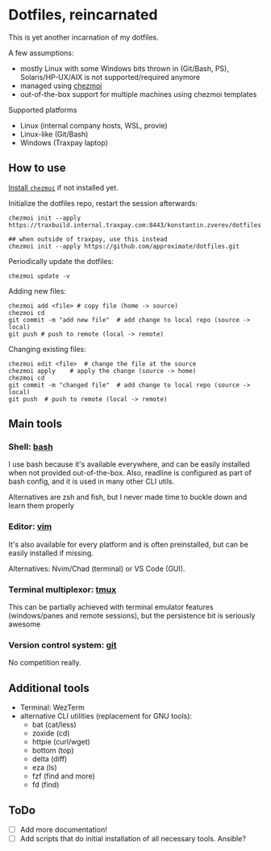 # Dotfiles, reincarnated

This is yet another incarnation of my dotfiles.

A few assumptions:
- mostly Linux with some Windows bits thrown in (Git/Bash, PS), Solaris/HP-UX/AIX is not supported/required anymore
- managed using [chezmoi](https://www.chezmoi.io/)
- out-of-the-box support for multiple machines using chezmoi templates

Supported platforms
- Linux (internal company hosts, WSL, provie)
- Linux-like (Git/Bash)
- Windows (Traxpay laptop)

## How to use

[Install `chezmoi`](https://www.chezmoi.io/install/) if not installed yet.

Initialize the dotfiles repo, restart the session afterwards:
```shell
chezmoi init --apply https://traxbuild.internal.traxpay.com:8443/konstantin.zverev/dotfiles.git

## when outside of traxpay, use this instead
chezmoi init --apply https://github.com/approximate/dotfiles.git
```

Periodically update the dotfiles:
```shell
chezmoi update -v
```

Adding new files:
```shell
chezmoi add <file> # copy file (home -> source)
chezmoi cd
git commit -m "add new file"  # add change to local repo (source -> local)
git push # push to remote (local -> remote)
```

Changing existing files:
```shell
chezmoi edit <file>  # change the file at the source
chezmoi apply    # apply the change (source -> home)
chezmoi cd
git commit -m "changed file"  # add change to local repo (source -> local)
git push  # push to remote (local -> remote)
```


## Main tools

### Shell: [bash](doc/bash.md)

I use bash because it's available everywhere, and can be easily installed when not provided out-of-the-box. Also, readline is configured as part of bash config, and it is used in many other CLI utils.

Alternatives are zsh and fish, but I never made time to buckle down and learn them properly

### Editor: [vim](doc/vim.md)

It's also available for every platform and is often preinstalled, but can be easily installed if missing.

Alternatives: Nvim/Chad (terminal) or VS Code (GUI).

### Terminal multiplexor: [tmux](doc/tmux.md)

This can be partially achieved with terminal emulator features (windows/panes and remote sessions), but the persistence bit is seriously awesome

### Version control system: [git](doc/git.md)

No competition really.

## Additional tools

- Terminal: WezTerm
- alternative CLI utilities (replacement for GNU tools):
    - bat (cat/less)
    - zoxide (cd)
    - httpie (curl/wget)
    - bottom (top)
    - delta (diff)
    - eza (ls)
    - fzf (find and more)
    - fd (find)

## ToDo

- [ ] Add more documentation!
- [ ] Add scripts that do initial installation of all necessary tools. Ansible?